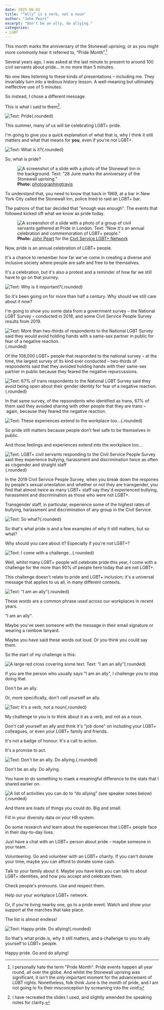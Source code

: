 ```yaml
---
date: 2025-06-01
title: "“Ally” is a verb, not a noun"
author: "John Peart"
excerpt: "Don't be an ally, do allying."
categories:
- LGBT
---
```


This month marks the anniversary of the Stonewall uprising; or as you might more commonly hear it referred to, “Pride Month”.[^1]

[^1]: I personally hate the term "Pride Month". Pride events happen all year round, all over the globe. And whilst the Stonewall uprising was significant, it isn't the *only* important moment for the advancement of LGBT rights. Nonetheless, folk think June is the month of pride, and I am not going to fix their misconception by screaming into the void!

Several years ago, I was asked at the last minute to present to around 100 civil servants about pride... in no more than 5 minutes.

No one likes listening to these kinds of presentations – including me. They invariably turn into a tedious history lesson. A well-meaning but ultimately ineffective use of 5 minutes.

So instead, I chose a different message. 

This is what I said to them[^2].

[^2]: I have recreated the slides I used, and slightly amended the speaking notes for clarity. 

![Text: Pride](/assets/images/posts/2025/06/01/allying-is-a-verb-not-a-noun/slide1.jpg){.rounded}

This summer, many of us will be celebrating LGBT+ pride.

I'm going to give you a quick explanation of what that is, why I think it still matters and what that means for **you**, even if you're not LGBT+.

![Text: What is it?](/assets/images/posts/2025/06/01/allying-is-a-verb-not-a-noun/slide2.jpg){.rounded}

So, what is pride?

<figure>
	<img src="/assets/images/posts/2025/06/01/allying-is-a-verb-not-a-noun/slide3.jpg" alt="A screenshot of a slide with a photo of the Stonewall Inn in the background. Text: “28 June marks the anniversary of the Stonewall uprising.”">
	<figcaption>
        <strong>Photo:</strong> <a href="https://www.flickr.com/photos/photographingtravis/18007716668">photographingtravis</a>
	</figcaption>
</figure>

To understand that, you need to know that back in 1969, at a bar in New York City called the Stonewall Inn, police tried to raid an LGBT+ bar. 

The patrons of that bar decided that "enough was enough". The events that followed kicked off what we know as pride today.

<figure>
	<img src="/assets/images/posts/2025/06/01/allying-is-a-verb-not-a-noun/slide4.jpg" alt="A screenshot of a slide with a photo of a group of civil servants gathered at Pride in London. Text: “Now it's an annual celebration and commemoration of LGBT+ people.”">
	<figcaption>
        <strong>Photo:</strong> <a href="//johnpe.art">John Peart</a> for the <a href="//civilservice.lgbt">Civil Service LGBT+ Network</a>
	</figcaption>
</figure>

Now, pride is an annual celebration of LGBT+ people.

It's a chance to remember how far we've come in creating a diverse and inclusive society where people are safe and free to be themselves. 

It's a celebration, but it's also a protest and a reminder of how far we still have to go on that journey.

![Text: Why is it important?](/assets/images/posts/2025/06/01/allying-is-a-verb-not-a-noun/slide5.jpg){.rounded}

So it's been going on for more than half a century. Why should we still care about it now?

I'm going to show you some data from a government survey – the National LGBT Survey – conducted in 2018, and some Civil Service People Survey results from 2019.

![Text: More than two-thirds of respondents to the National LGBT Survey said they would avoid holding hands with a same-sex partner in public for fear of a negative reaction.](/assets/images/posts/2025/06/01/allying-is-a-verb-not-a-noun/slide6.jpg){.rounded}

Of the 108,000 LGBT+ people that responded to the national survey – at the time, the largest survey of its kind ever conducted – two-thirds of respondents said that they avoided holding hands with their same-sex partner in public because they feared the negative repurcussions.

![Text: 67% of trans respondents to the National LGBT Survey said they avoid being open about their gender identity for fear of a negative reaction.](/assets/images/posts/2025/06/01/allying-is-a-verb-not-a-noun/slide7.jpg){.rounded}

In that same survey, of the repsondents who identified as trans, 67% of them said they avoided sharing with other people that they are trans – again, because they feared the negative reaction.

![Text: These experiences extend to the workplace too...](/assets/images/posts/2025/06/01/allying-is-a-verb-not-a-noun/slide8.jpg){.rounded}

So pride still matters because people don't feel safe to be themselves in public.

And those feelings and experiences extend into the workplace too...

![Text: LGBT+ civil servants responding to the Civil Service People Survey said they experience bullying, harassment and discrimination twice as often as cisgender and straight staff](/assets/images/posts/2025/06/01/allying-is-a-verb-not-a-noun/slide9.jpg){.rounded}

In the 2019 Civil Service People Survey, when you break down the respones by people's sexual orientation and whether or not they are transgender, you find that almost twice as many LGBT+ staff say they'd experienced bullying, harassment and discrimination as those who were not LGBT+.

Transgender staff, in particular, experience some of the highest rates of bullying, harassment and discrimination of any group in the Civil Service.

![Text: So what?](/assets/images/posts/2025/06/01/allying-is-a-verb-not-a-noun/slide10.jpg){.rounded}

So that's what pride is and a few examples of why it still matters, but so what? 

Why should you care about it? Especially if you're not LGBT+?

![Text: I come with a challenge...](/assets/images/posts/2025/06/01/allying-is-a-verb-not-a-noun/slide11.jpg){.rounded}

Well, whilst many LGBT+ people will celebrate pride this year, I come with a challenge for the more than 90% of people here today that are not LGBT+.

This challenge doesn't relate to pride and LGBT+ inclusion; it's a universal message that applies to us all, in many different contexts.

![Text: “I am an ally”](/assets/images/posts/2025/06/01/allying-is-a-verb-not-a-noun/slide12.jpg){.rounded}

These words are a common phrase used across our workplaces in recent years.

"I am an ally".

Maybe you've seen someone with the message in their email signature or wearing a rainbow lanyard.

Maybe you have said these words out loud. Or you think you could say them.

So the start of my challenge is this:

![A large red cross covering some text. Text: “I am an ally”](/assets/images/posts/2025/06/01/allying-is-a-verb-not-a-noun/slide13.jpg){.rounded}

If you are the person who usually says "I am an ally", I challenge you to stop doing that.

Don't be an ally.

Or, more specifically, don't *call* yourself an ally.

![Text: It's a verb, not a noun](/assets/images/posts/2025/06/01/allying-is-a-verb-not-a-noun/slide14.jpg){.rounded}

My challenge to you is to think about it as a verb, and not as a noun.

Don't call yourself an ally and think it's "job done" on including your LGBT+ colleagues, or even your LGBT+ family and friends.

It's not a badge of honour. It's a call to action. 

It's a promise to act.

![Text: Don't be an ally. Do allying.](/assets/images/posts/2025/06/01/allying-is-a-verb-not-a-noun/slide15.jpg){.rounded}

Don't be an ally. Do allying.

You have to *do* something to maek a meaningful difference to the stats that I shared earlier on.

![A list of activities you can do to “do allying” (see speaker notes below)](/assets/images/posts/2025/06/01/allying-is-a-verb-not-a-noun/slide16.jpg){.rounded}

And there are loads of things you could do. Big and small.

Fill in your diversity data on your HR system.

Do some research and learn about the experiences that LGBT+ people face in their day-to-day lives.

Just have a chat with an LGBT+ person about pride – maybe someone in your team.

Volunteering. Go and volunteer with an LGBT+ charity. If you can't donate your time, maybe you can afford to donate some cash.

Talk to your family about it. Maybe you have kids you can talk to about LGBT+ identities, and how you accept and celebrate them.

Check people's pronouns. Use and respect them.

Help our your workplace LGBT+ network.

Or, if you're living nearby one, go to a pride event. Watch and show your support at the marches that take place.

The list is almost endless!

![Text: Happy pride. Do allying!](/assets/images/posts/2025/06/01/allying-is-a-verb-not-a-noun/slide17.jpg){.rounded}

So that's what pride is, why it still matters, and a challenge to you to ally yourself to LGBT+ people.

Happy pride. Go and do allying!